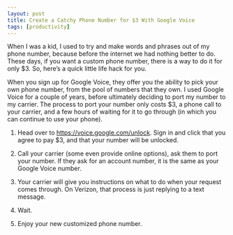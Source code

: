 ```yaml
---
layout: post
title: Create a Catchy Phone Number for $3 With Google Voice
tags: [productivity]
---
```


When I was a kid, I used to try and make words and phrases out of my phone number, because before the internet we had nothing better to do. These days, if you want a custom phone number, there is a way to do it for only $3. So, here’s a quick little life hack for you.

When you sign up for Google Voice, they offer you the ability to pick your own phone number, from the pool of numbers that they own. I used Google Voice for a couple of years, before ultimately deciding to port my number to my carrier. The process to port your number only costs $3, a phone call to your carrier, and a few hours of waiting for it to go through (in which you can continue to use your phone).

1. Head over to https://voice.google.com/unlock. Sign in and click that you agree to pay $3, and that your number will be unlocked.

2. Call your carrier (some even provide online options), ask them to port your number. If they ask for an account number, it is the same as your Google Voice number.

3. Your carrier will give you instructions on what to do when your request comes through. On Verizon, that process is just replying to a text message.

4. Wait.

5. Enjoy your new customized phone number.